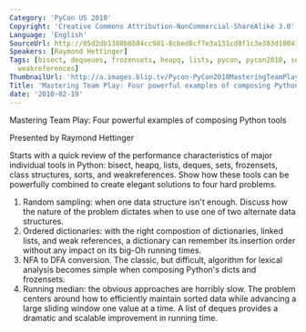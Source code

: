 ```yaml
---
Category: 'PyCon US 2010'
Copyright: 'Creative Commons Attribution-NonCommercial-ShareAlike 3.0'
Language: 'English'
SourceUrl: http://05d2db1380b6504cc981-8cbed8cf7e3a131cd8f1c3e383d10041.r93.cf2.rackcdn.com/pycon-us-2010/307_mastering-team-play-four-powerful-examples-of-composing-python-tools-184.ogv
Speakers: [Raymond Hettinger]
Tags: [bisect, dequeues, frozensets, heapq, lists, pycon, pycon2010, sets, sorts,
  weakreferences]
ThumbnailUrl: 'http://a.images.blip.tv/Pycon-PyCon2010MasteringTeamPlayFourPowerfulExamplesOfComposin150.png'
Title: 'Mastering Team Play: Four powerful examples of composing Python tools (#184)'
date: '2010-02-19'
---
```

Mastering Team Play: Four powerful examples of composing Python tools

  
Presented by Raymond Hettinger

  
Starts with a quick review of the performance characteristics of major
individual tools in Python: bisect, heapq, lists, deques, sets, frozensets,
class structures, sorts, and weakreferences. Show how these tools can be
powerfully combined to create elegant solutions to four hard problems.

  1. Random sampling: when one data structure isn't enough. Discuss how the nature of the problem dictates when to use one of two alternate data structures. 
  2. Ordered dictionaries: with the right compostion of dictionaries, linked lists, and weak references, a dictionary can remember its insertion order without any impact on its big-Oh running times. 
  3. NFA to DFA conversion. The classic, but difficult, algorithm for lexical analysis becomes simple when composing Python's dicts and frozensets. 
  4. Running median: the obvious approaches are horribly slow. The problem centers around how to efficiently maintain sorted data while advancing a large sliding window one value at a time. A list of deques provides a dramatic and scalable improvement in running time. 
